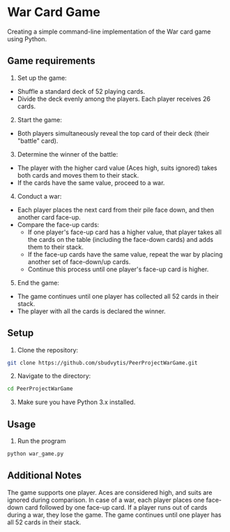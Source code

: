 # War Card Game

Creating a simple command-line implementation of the War card game using Python.

## Game requirements

1. Set up the game:
- Shuffle a standard deck of 52 playing cards.
- Divide the deck evenly among the players. Each player receives 26 cards.

2. Start the game:
- Both players simultaneously reveal the top card of their deck (their "battle" card).

3. Determine the winner of the battle:
- The player with the higher card value (Aces high, suits ignored) takes both cards and moves them to their stack.
- If the cards have the same value, proceed to a war.

4. Conduct a war:
- Each player places the next card from their pile face down, and then another card face-up.
- Compare the face-up cards:
    - If one player's face-up card has a higher value, that player takes all the cards on the table (including the face-down cards) and adds them to their stack.
    - If the face-up cards have the same value, repeat the war by placing another set of face-down/up cards.
    - Continue this process until one player's face-up card is higher.

5. End the game:
- The game continues until one player has collected all 52 cards in their stack.
- The player with all the cards is declared the winner.

## Setup

1. Clone the repository:
```bash
git clone https://github.com/sbudvytis/PeerProjectWarGame.git
```

2. Navigate to the directory:
```bash
cd PeerProjectWarGame
```

3. Make sure you have Python 3.x installed.

## Usage

1. Run the program
```bash
python war_game.py
```
## Additional Notes

The game supports one player.
Aces are considered high, and suits are ignored during comparison.
In case of a war, each player places one face-down card followed by one face-up card.
If a player runs out of cards during a war, they lose the game.
The game continues until one player has all 52 cards in their stack.
